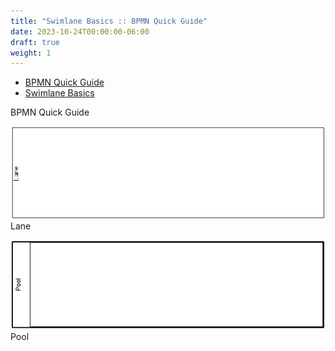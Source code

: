 ```yaml
---
title: "Swimlane Basics :: BPMN Quick Guide"
date: 2023-10-24T00:00:00-06:00
draft: true
weight: 1
---
```


*   [BPMN Quick Guide](https://www.bpmnquickguide.com/quickguide/bpmn-quick-guide/bpmn-quick-guide.html)
*   [Swimlane Basics](https://www.bpmnquickguide.com/quickguide/bpmn-quick-guide/swimlane-basics.html)

BPMN Quick Guide

![swimlane basics 1](Swimlane%20Basics%20%20BPMN%20Quick%20Guide/swimlane-basics-1.png) Lane

![swimlane basics 2](Swimlane%20Basics%20%20BPMN%20Quick%20Guide/swimlane-basics-2.png) Pool
